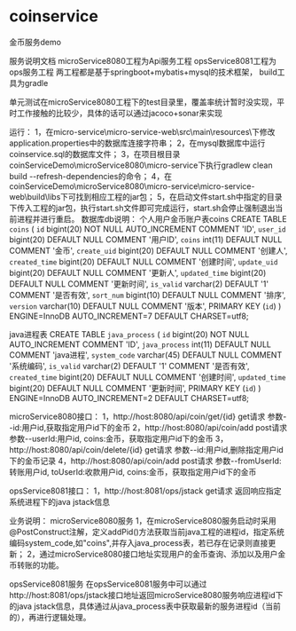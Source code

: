 # coinservice
金币服务demo

服务说明文档
microService8080工程为Api服务工程
opsService8081工程为ops服务工程
两工程都是基于springboot+mybatis+mysql的技术框架， build工具为gradle

单元测试在microService8080工程下的test目录里，覆盖率统计暂时没实现，平时工作接触的比较少，具体的话可以通过jacoco+sonar来实现

运行：
    1，在micro-service\micro-service-web\src\main\resources\下修改application.properties中的数据库连接字符串；
    2，在mysql数据库中运行coinservice.sql的数据库文件；
    3，在项目根目录coinServiceDemo\microService8080\micro-service下执行gradlew clean build --refresh-dependencies的命令；
    4，在coinServiceDemo\microService8080\micro-service\micro-service-web\build\libs下可找到相应工程的jar包；
    5，在启动文件start.sh中指定的目录下传入工程的jar包，执行start.sh文件即可完成运行，start.sh会停止强制退出当前进程并进行重启。
数据库db说明：
个人用户金币账户表coins
CREATE TABLE `coins` (
  `id` bigint(20) NOT NULL AUTO_INCREMENT COMMENT 'ID',
  `user_id` bigint(20) DEFAULT NULL COMMENT '用户ID',
  `coins` int(11) DEFAULT NULL COMMENT '金币',
  `create_uid` bigint(20) DEFAULT NULL COMMENT '创建人',
  `created_time` bigint(20) DEFAULT NULL COMMENT '创建时间',
  `update_uid` bigint(20) DEFAULT NULL COMMENT '更新人',
  `updated_time` bigint(20) DEFAULT NULL COMMENT '更新时间',
  `is_valid` varchar(2) DEFAULT '1' COMMENT '是否有效',
  `sort_num` bigint(10) DEFAULT NULL COMMENT '排序',
  `version` varchar(10) DEFAULT NULL COMMENT '版本',
  PRIMARY KEY (`id`)
) ENGINE=InnoDB AUTO_INCREMENT=7 DEFAULT CHARSET=utf8;

java进程表
CREATE TABLE `java_process` (
  `id` bigint(20) NOT NULL AUTO_INCREMENT COMMENT 'ID',
  `java_process` int(11) DEFAULT NULL COMMENT 'java进程',
  `system_code` varchar(45) DEFAULT NULL COMMENT '系统编码',
  `is_valid` varchar(2) DEFAULT '1' COMMENT '是否有效',
  `created_time` bigint(20) DEFAULT NULL COMMENT '创建时间',
  `updated_time` bigint(20) DEFAULT NULL COMMENT '更新时间',
  PRIMARY KEY (`id`)
) ENGINE=InnoDB AUTO_INCREMENT=2 DEFAULT CHARSET=utf8;


microService8080接口：
1，http://host:8080/api/coin/get/{id}  get请求
   参数--id:用户id,获取指定用户id下的金币
2，http://host:8080/api/coin/add  post请求
   参数--userId:用户id, coins:金币，获取指定用户id下的金币
3，http://host:8080/api/coin/delete/{id}  get请求
   参数--id:用户id,删除指定用户id下的金币记录
4，http://host:8080/api/coin/add  post请求
   参数--fromUserId:转账用户id, toUserId:收款用户id, coins:金币，获取指定用户id下的金币

opsService8081接口：
1，http://host:8081/ops/jstack  get请求
   返回响应指定系统进程下的java jstack信息

业务说明：
microService8080服务
1，在microService8080服务启动时采用@PostConstruct注解，定义addPid()方法获取当前java工程的进程id，指定系统编码system_code,如"coins",并存入java_process表，若已存在记录则直接更新；
2，通过microService8080接口地址实现用户的金币查询、添加以及用户金币转账的功能。

opsService8081服务
在opsService8081服务中可以通过http://host:8081/ops/jstack接口地址返回microService8080服务响应进程id下的java jstack信息，具体通过从java_process表中获取最新的服务进程id（当前的），再进行逻辑处理。


